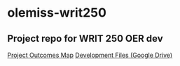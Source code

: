 
# olemiss-writ250
Project repo for WRIT 250 OER dev 
---
[Project Outcomes Map](https://docs.google.com/spreadsheets/d/1A23E-HqF9luqZyjgcFyIfg8ZNlrZgcSaTJN-YwCz1Q8/edit#gid=0)
[Development Files (Google Drive) ](https://drive.google.com/drive/u/0/folders/0B1_QDkJnN610T0NBVUdKc1l6elk)


